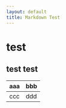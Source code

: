 ```yaml
---
layout: default
title: Markdown Test
---
```

# test
## test test

| aaa | bbb |
| --- | --- |
| ccc | ddd |

